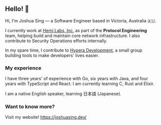 ## Hello! 👋

Hi, I'm Joshua Sing — a Software Engineer based in Victoria, Australia 🇦🇺.

I currently work at [Hemi Labs, Inc.](https://github.com/hemilabs/) as part of the **Protocol Engineering** team, helping build and maintain core network infrastructure. I also contribute to Security Operations efforts internally.

In my spare time, I contribute to [Hypera Development](https://github.com/hyperadev/), a small group building tools to make developers' lives easier.

### My experience

I have three years' of experience with Go, six years with Java, and four years with TypeScript and React. 
I am currently learning C, Rust and Elixir.

I am a native English speaker, learning 日本語 (Japanese).

### Want to know more?

Visit my website! https://joshuasing.dev/
